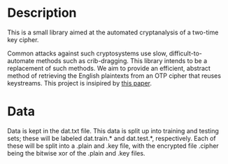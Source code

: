 # Description

This is a small library aimed at the automated cryptanalysis of a two-time key cipher.

Common attacks against such cryptosystems use slow, difficult-to-automate methods such as crib-dragging. This library intends to be a replacement of such methods. We aim to provide an efficient, abstract method of retrieving the English plaintexts from an OTP cipher that reuses keystreams. This project is insipired by [this paper](https://www.cs.jhu.edu/~jason/papers/mason+al.ccs06.pdf).

# Data
Data is kept in the dat.txt file. This data is split up into training and testing sets; these will be labeled dat.train.\* and dat.test.\*, respectively. Each of these will be split into a .plain and .key file, with the encrypted file .cipher being the bitwise xor of the .plain and .key files.
